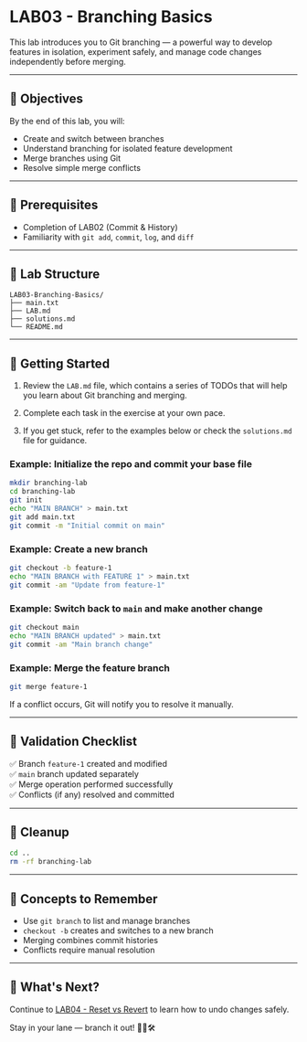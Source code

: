 # LAB03 - Branching Basics

This lab introduces you to Git branching — a powerful way to develop features in isolation, experiment safely, and manage code changes independently before merging.

---

## 🎯 Objectives

By the end of this lab, you will:
- Create and switch between branches
- Understand branching for isolated feature development
- Merge branches using Git
- Resolve simple merge conflicts

---

## 🧰 Prerequisites

- Completion of LAB02 (Commit & History)
- Familiarity with `git add`, `commit`, `log`, and `diff`

---

## 📁 Lab Structure

```
LAB03-Branching-Basics/
├── main.txt
├── LAB.md
├── solutions.md
└── README.md
```

---

## 🚀 Getting Started

1. Review the `LAB.md` file, which contains a series of TODOs that will help you learn about Git branching and merging.

2. Complete each task in the exercise at your own pace.

3. If you get stuck, refer to the examples below or check the `solutions.md` file for guidance.

### Example: Initialize the repo and commit your base file

```bash
mkdir branching-lab
cd branching-lab
git init
echo "MAIN BRANCH" > main.txt
git add main.txt
git commit -m "Initial commit on main"
```

### Example: Create a new branch

```bash
git checkout -b feature-1
echo "MAIN BRANCH with FEATURE 1" > main.txt
git commit -am "Update from feature-1"
```

### Example: Switch back to `main` and make another change

```bash
git checkout main
echo "MAIN BRANCH updated" > main.txt
git commit -am "Main branch change"
```

### Example: Merge the feature branch

```bash
git merge feature-1
```
If a conflict occurs, Git will notify you to resolve it manually.

---

## 🧪 Validation Checklist

✅ Branch `feature-1` created and modified  
✅ `main` branch updated separately  
✅ Merge operation performed successfully  
✅ Conflicts (if any) resolved and committed

---

## 🧹 Cleanup
```bash
cd ..
rm -rf branching-lab
```

---

## 🧠 Concepts to Remember
- Use `git branch` to list and manage branches
- `checkout -b` creates and switches to a new branch
- Merging combines commit histories
- Conflicts require manual resolution

---

## 💬 What's Next?
Continue to [LAB04 - Reset vs Revert](../LAB04-Reset-Vs-Revert/) to learn how to undo changes safely.

Stay in your lane — branch it out! 🌿🔁🛠️